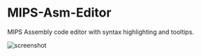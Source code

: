 # MIPS-Asm-Editor
MIPS Assembly code editor with syntax highlighting and tooltips.

![screenshot](http://i.imgur.com/TwFunDr.png)
